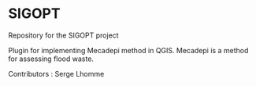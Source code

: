 # SIGOPT
Repository for the SIGOPT project 

Plugin for implementing Mecadepi method in QGIS. Mecadepi is a method for assessing flood waste.

Contributors :
Serge Lhomme
